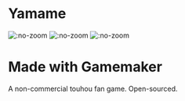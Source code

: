 # Yamame
![](https://img.shields.io/github/release-pre/Libitaboo/Yamame.svg?style=flat-square ":no-zoom")
![](https://img.shields.io/github/stars/Libitaboo/Yamame.svg?style=flat-square ":no-zoom")
![](https://img.shields.io/github/license/Libitaboo/Yamame.svg?style=flat-square ":no-zoom")
# Made with Gamemaker
A non-commercial touhou fan game.
Open-sourced.
